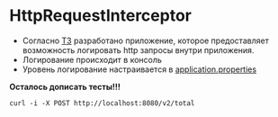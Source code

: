 # HttpRequestInterceptor

* Согласно [ТЗ](TZ.md) разработано приложение, которое предоставляет возможность логировать http запросы внутри приложения.
* Логирование происходит в консоль
* Уровень логирование настраивается в [application.properties](https://github.com/Egor18032019/HttpRequestInterceptor/blob/main/src/main/resources/application.properties)

**Осталось дописать тесты!!!**

```shell
curl -i -X POST http://localhost:8080/v2/total
```
 